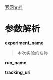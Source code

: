 [官网文档](https://www.mlflow.org/docs/latest/tracking.html#logging-functions)


# 参数解析

**experiment_name**
> 本次实验的名称

**run_name**


**tracking_uri**


